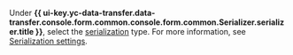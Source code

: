 Under **{{ ui-key.yc-data-transfer.data-transfer.console.form.common.console.form.common.Serializer.serializer.title }}**, select the [serialization](../../../../../data-transfer/concepts/serializer.md) type. For more information, see [Serialization settings](../../../../../data-transfer/operations/endpoint/target/kafka.md#serializer).
